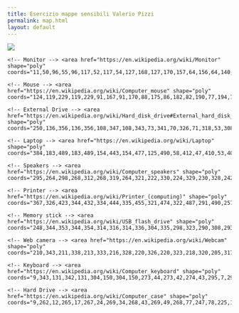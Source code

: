 ```yaml
---
title: Esercizio mappe sensibili Valerio Pizzi
permalink: map.html
layout: default
---
```


<img src="{{ '/assets/image.png' | relative_url }}" usemap="#pc">
<map name="pc">

	<!-- Monitor --> <area href="https://en.wikipedia.org/wiki/Monitor" shape="poly" coords="11,50,96,55,96,117,52,117,54,127,168,127,170,157,64,156,64,140,26,139,20,128,33,126,34,123,6,121,8,51">

	<!-- Mouse --> <area href="https://en.wikipedia.org/wiki/Computer_mouse" shape="poly" coords="124,119,229,119,229,91,167,91,170,88,175,86,182,82,190,77,194,71,195,63,190,57,182,50,171,50,159,52,152,57,139,68,134,74,133,80,135,86,137,89,133,91,124,91">

	<!-- External Drive --> <area href="https://en.wikipedia.org/wiki/Hard_disk_drive#External_hard_disk_drives" shape="poly" coords="250,136,356,136,356,108,347,108,343,73,341,70,326,71,318,53,308,50,295,49,279,51,273,59,269,68,269,82,267,95,263,101,259,108,249,107">

	<!-- Laptop --> <area href="https://en.wikipedia.org/wiki/Laptop" shape="poly" coords="384,183,489,183,489,154,443,154,477,125,490,58,412,47,410,53,405,98,360,117,361,123,414,153,382,154">

	<!-- Speakers --> <area href="https://en.wikipedia.org/wiki/Computer_speakers" shape="poly" coords="295,264,298,268,312,268,319,264,321,222,330,224,329,230,328,242,328,252,328,260,329,267,330,268,330,271,337,275,350,274,357,271,357,261,358,218,356,212,342,210,333,208,330,223,323,222,321,222,320,211,312,207,304,205,297,206,296,212,194,212,195,240,279,241,291,241,291,255,293,263">

	<!-- Printer --> <area href="https://en.wikipedia.org/wiki/Printer_(computing)" shape="poly" coords="367,326,423,344,432,334,444,335,455,321,474,322,487,291,490,257,477,253,481,228,490,228,490,197,382,198,382,229,426,229,421,247,405,248,384,258,377,259,370,268,371,278,379,300,380,304,388,305,376,311,373,314,375,317,365,324">

	<!-- Memory stick --> <area href="https://en.wikipedia.org/wiki/USB_flash_drive" shape="poly" coords="248,344,353,344,354,314,316,314,336,304,335,298,323,290,308,293,284,303,277,306,280,309,274,310,272,314,247,314">

	<!-- Web camera --> <area href="https://en.wikipedia.org/wiki/Webcam" shape="poly" coords="210,343,211,338,213,333,216,328,220,326,220,323,218,320,205,317,206,315,210,314,214,308,215,305,217,304,218,298,218,292,216,288,216,287,270,287,271,257,163,257,163,289,183,287,178,291,178,297,178,303,180,307,184,311,188,314,189,316,179,317,175,319,169,321,167,325,168,328,186,336,197,341,203,344">

	<!-- Keyboard --> <area href="https://en.wikipedia.org/wiki/Computer_keyboard" shape="poly" coords="9,343,131,342,131,304,150,304,150,273,44,273,42,274,43,295,7,296">

	<!-- Hard Drive --> <area href="https://en.wikipedia.org/wiki/Computer_case" shape="poly" coords="9,262,12,265,17,267,24,269,34,268,43,269,49,268,77,247,78,225,178,225,179,194,79,194,79,165,8,166,6,170,7,240,7,260">


</map>